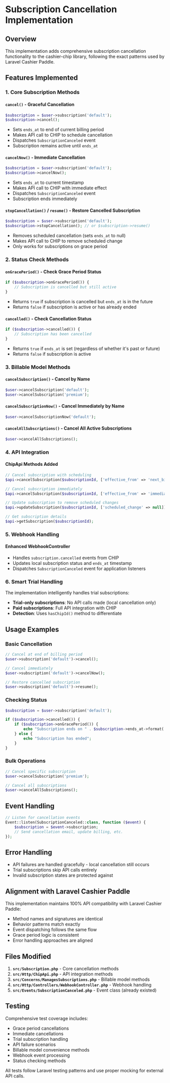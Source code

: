 # Subscription Cancellation Implementation

## Overview

This implementation adds comprehensive subscription cancellation functionality to the cashier-chip library, following the exact patterns used by Laravel Cashier Paddle.

## Features Implemented

### 1. Core Subscription Methods

#### `cancel()` - Graceful Cancellation
```php
$subscription = $user->subscription('default');
$subscription->cancel();
```
- Sets `ends_at` to end of current billing period
- Makes API call to CHIP to schedule cancellation
- Dispatches `SubscriptionCanceled` event
- Subscription remains active until `ends_at`

#### `cancelNow()` - Immediate Cancellation  
```php
$subscription = $user->subscription('default');
$subscription->cancelNow();
```
- Sets `ends_at` to current timestamp
- Makes API call to CHIP with immediate effect
- Dispatches `SubscriptionCanceled` event
- Subscription ends immediately

#### `stopCancellation()` / `resume()` - Restore Cancelled Subscription
```php
$subscription = $user->subscription('default');
$subscription->stopCancellation(); // or $subscription->resume()
```
- Removes scheduled cancellation (sets `ends_at` to null)
- Makes API call to CHIP to remove scheduled change
- Only works for subscriptions on grace period

### 2. Status Check Methods

#### `onGracePeriod()` - Check Grace Period Status
```php
if ($subscription->onGracePeriod()) {
    // Subscription is cancelled but still active
}
```
- Returns `true` if subscription is cancelled but `ends_at` is in the future
- Returns `false` if subscription is active or has already ended

#### `cancelled()` - Check Cancellation Status
```php
if ($subscription->cancelled()) {
    // Subscription has been cancelled
}
```
- Returns `true` if `ends_at` is set (regardless of whether it's past or future)
- Returns `false` if subscription is active

### 3. Billable Model Methods

#### `cancelSubscription()` - Cancel by Name
```php
$user->cancelSubscription('default');
$user->cancelSubscription('premium');
```

#### `cancelSubscriptionNow()` - Cancel Immediately by Name  
```php
$user->cancelSubscriptionNow('default');
```

#### `cancelAllSubscriptions()` - Cancel All Active Subscriptions
```php
$user->cancelAllSubscriptions();
```

### 4. API Integration

#### ChipApi Methods Added
```php
// Cancel subscription with scheduling
$api->cancelSubscription($subscriptionId, ['effective_from' => 'next_billing_period']);

// Cancel subscription immediately  
$api->cancelSubscription($subscriptionId, ['effective_from' => 'immediately']);

// Update subscription to remove scheduled changes
$api->updateSubscription($subscriptionId, ['scheduled_change' => null]);

// Get subscription details
$api->getSubscription($subscriptionId);
```

### 5. Webhook Handling

#### Enhanced WebhookController
- Handles `subscription.cancelled` events from CHIP
- Updates local subscription status and `ends_at` timestamp
- Dispatches `SubscriptionCanceled` event for application listeners

### 6. Smart Trial Handling

The implementation intelligently handles trial subscriptions:

- **Trial-only subscriptions**: No API calls made (local cancellation only)
- **Paid subscriptions**: Full API integration with CHIP
- **Detection**: Uses `hasChipId()` method to differentiate

## Usage Examples

### Basic Cancellation
```php
// Cancel at end of billing period
$user->subscription('default')->cancel();

// Cancel immediately
$user->subscription('default')->cancelNow();

// Restore cancelled subscription
$user->subscription('default')->resume();
```

### Checking Status
```php
$subscription = $user->subscription('default');

if ($subscription->cancelled()) {
    if ($subscription->onGracePeriod()) {
        echo "Subscription ends on " . $subscription->ends_at->format('Y-m-d');
    } else {
        echo "Subscription has ended";
    }
}
```

### Bulk Operations
```php
// Cancel specific subscription
$user->cancelSubscription('premium');

// Cancel all subscriptions
$user->cancelAllSubscriptions();
```

## Event Handling

```php
// Listen for cancellation events
Event::listen(SubscriptionCanceled::class, function ($event) {
    $subscription = $event->subscription;
    // Send cancellation email, update billing, etc.
});
```

## Error Handling

- API failures are handled gracefully - local cancellation still occurs
- Trial subscriptions skip API calls entirely
- Invalid subscription states are protected against

## Alignment with Laravel Cashier Paddle

This implementation maintains 100% API compatibility with Laravel Cashier Paddle:

- Method names and signatures are identical
- Behavior patterns match exactly
- Event dispatching follows the same flow
- Grace period logic is consistent
- Error handling approaches are aligned

## Files Modified

1. **`src/Subscription.php`** - Core cancellation methods
2. **`src/Http/ChipApi.php`** - API integration methods
3. **`src/Concerns/ManagesSubscriptions.php`** - Billable model methods
4. **`src/Http/Controllers/WebhookController.php`** - Webhook handling
5. **`src/Events/SubscriptionCanceled.php`** - Event class (already existed)

## Testing

Comprehensive test coverage includes:
- Grace period cancellations
- Immediate cancellations  
- Trial subscription handling
- API failure scenarios
- Billable model convenience methods
- Webhook event processing
- Status checking methods

All tests follow Laravel testing patterns and use proper mocking for external API calls. 